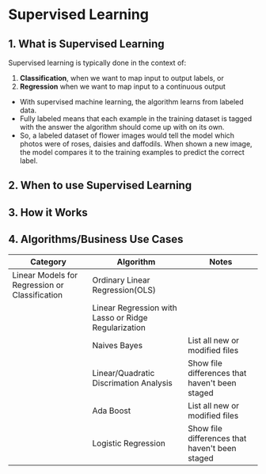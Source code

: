 
# Supervised Learning

## 1. What is Supervised Learning 

Supervised learning is typically done in the context of:
1. **Classification**, when we want to map input to output labels, or
2. **Regression** when we want to map input to a continuous output

* With supervised machine learning, the algorithm learns from labeled data.
* Fully labeled means that each example in the training dataset is tagged with the answer the algorithm should come up with on its own. 
* So, a labeled dataset of flower images would tell the model which photos were of roses, daisies and daffodils. When shown a new image, the model compares it to the training examples to predict the correct label.

## 2. When to use Supervised Learning

## 3. How it Works

## 4. Algorithms/Business Use Cases

| Category| Algorithm | Notes |
| --|--| --| 
| Linear Models for Regression or Classification|Ordinary Linear Regression(OLS) |  |
| |Linear Regression with Lasso or Ridge Regularization |  |
| |Naives Bayes | List all new or modified files |
| |Linear/Quadratic Discrimation Analysis | Show file differences that haven't been staged |
| |Ada Boost | List all new or modified files |
| |Logistic Regression | Show file differences that haven't been staged |

